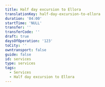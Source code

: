 ```yaml
---
title: Half day excursion to Ellora
translationKey: half-day-excursion-to-ellora
duration: '04:00'
startTime: 'NULL'
transfer: ''
transferCode: ''
draft: true
daysOfOperation: '123'
toCity: ''
owntransport: false
guide: false
id: services
type: services
tags:
  - Services
  - Half day excursion to Ellora
---
```

